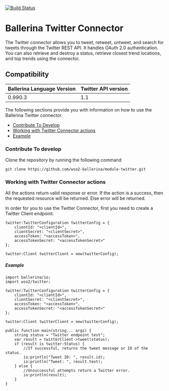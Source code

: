 [![Build Status](https://travis-ci.org/wso2-ballerina/module-twitter.svg?branch=master)](https://travis-ci.org/wso2-ballerina/module-twitter)

# Ballerina Twitter Connector

The Twitter connector allows you to tweet, retweet, untweet, and search for tweets through the Twitter REST API.
It handles OAuth 2.0 authentication. You can also retrieve and destroy a status, retrieve closest trend locations,
and top trends using the connector.

## Compatibility
| Ballerina Language Version | Twitter API version  |
| -------------------------- | -------------------- |
| 0.990.3                    | 1.1                  |


The following sections provide you with information on how to use the Ballerina Twitter connector.

- [Contribute To Develop](#contribute-to-develop)
- [Working with Twitter Connector actions](#working-with-twitter-connector-actions)
- [Example](#example)

### Contribute To develop

Clone the repository by running the following command 
```shell
git clone https://github.com/wso2-ballerina/module-twitter.git
```

### Working with Twitter Connector actions

All the actions return valid response or error. If the action is a success, then the requested resource will 
be returned. Else error will be returned.

In order for you to use the Twitter Connector, first you need to create a Twitter Client endpoint.

```ballerina
twitter:TwitterConfiguration twitterConfig = {
    clientId: "<clientId>",
    clientSecret: "<clientSecret>",
    accessToken: "<accessToken>",
    accessTokenSecret: "<accessTokenSecret>"
};

twitter:Client twitterClient = new(twitterConfig);
```

##### Example

```ballerina
import ballerina/io;
import wso2/twitter;

twitter:TwitterConfiguration twitterConfig = {
    clientId: "<clientId>",
    clientSecret: "<clientSecret>",
    accessToken: "<accessToken>",
    accessTokenSecret: "<accessTokenSecret>"
};

twitter:Client twitterClient = new(twitterConfig);

public function main(string... args) {
    string status = "Twitter endpoint test";
    var result = twitterClient->tweet(status);
    if (result is twitter:Status) {
        //If successful, returns the tweet message or ID of the status.
        io:println("Tweet ID: ", result.id);
        io:println("Tweet: ", result.text);
    } else {
        //Unsuccessful attempts return a Twitter error.
        io:println(result);
    }
}
```
